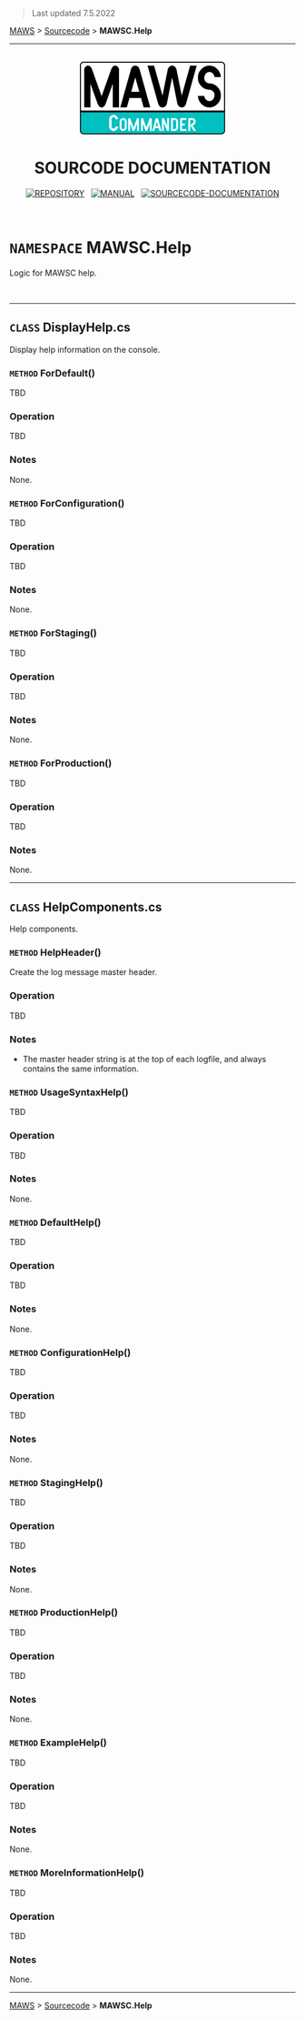 ﻿> Last updated 7.5.2022

[MAWS](https://github.com/spectrum-health-systems/MAWSC) &gt; [Sourcecode](../Sourcecode/MAWSC-Sourcecode.md) &gt;  **MAWSC.Help**

***

<br>

<div align="center">

  <img src="../../.github//Logos/maws-logo-commander-512x256.png" alt="MAWSC logo" width="256">
  <h1> 
    SOURCODE DOCUMENTATION
  </h1>

  [![REPOSITORY](https://img.shields.io/badge/REPOSITORY-550055?style=for-the-badge)](https://github.com/spectrum-health-systems/MAWSC)&nbsp;&nbsp;&nbsp;[![MANUAL](https://img.shields.io/badge/MANUAL-550055?style=for-the-badge)](../Manual/MAWSC-Manual.md)&nbsp;&nbsp;&nbsp;[![SOURCECODE-DOCUMENTATION](https://img.shields.io/badge/SOURCECODE%20DOCUMENTATION-8e008e?style=for-the-badge)](MAWSC-Sourcecode.md)

</div>

<br>

# `NAMESPACE` MAWSC.Help
Logic for MAWSC help.

<br>

***

## `CLASS` DisplayHelp.cs
Display help information on the console.

### `METHOD` ForDefault()
TBD

### Operation
TBD

### Notes
None.

### `METHOD` ForConfiguration()
TBD

### Operation
TBD

### Notes
None.

### `METHOD` ForStaging()
TBD

### Operation
TBD

### Notes
None.

### `METHOD` ForProduction()
TBD

### Operation
TBD

### Notes
None.

***

## `CLASS` HelpComponents.cs
Help components.

### `METHOD` HelpHeader()
Create the log message master header.

### Operation
TBD

### Notes
* The master header string is at the top of each logfile, and always contains the same information.

### `METHOD` UsageSyntaxHelp()
TBD

### Operation
TBD

### Notes
None.

### `METHOD` DefaultHelp()
TBD

### Operation
TBD

### Notes
None.

### `METHOD` ConfigurationHelp()
TBD

### Operation
TBD

### Notes
None.

### `METHOD` StagingHelp()
TBD

### Operation
TBD

### Notes
None.

### `METHOD` ProductionHelp()
TBD

### Operation
TBD

### Notes
None.

### `METHOD` ExampleHelp()
TBD

### Operation
TBD

### Notes
None.

### `METHOD` MoreInformationHelp()
TBD

### Operation
TBD

### Notes
None.

***

[MAWS](https://github.com/spectrum-health-systems/MAWSC) &gt; [Sourcecode](../Sourcecode/MAWSC-Sourcecode.md) &gt;  **MAWSC.Help**
